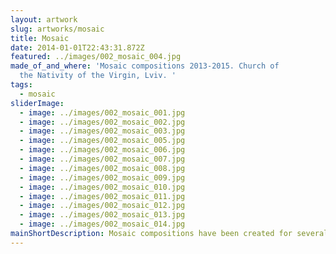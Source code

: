 ```yaml
---
layout: artwork
slug: artworks/mosaic
title: Mosaic
date: 2014-01-01T22:43:31.872Z
featured: ../images/002_mosaic_004.jpg
made_of_and_where: 'Mosaic compositions 2013-2015. Church of
  the Nativity of the Virgin, Lviv. '
tags:
  - mosaic
sliderImage:
  - image: ../images/002_mosaic_001.jpg
  - image: ../images/002_mosaic_002.jpg
  - image: ../images/002_mosaic_003.jpg
  - image: ../images/002_mosaic_005.jpg
  - image: ../images/002_mosaic_006.jpg
  - image: ../images/002_mosaic_007.jpg
  - image: ../images/002_mosaic_008.jpg
  - image: ../images/002_mosaic_009.jpg
  - image: ../images/002_mosaic_010.jpg
  - image: ../images/002_mosaic_011.jpg
  - image: ../images/002_mosaic_012.jpg
  - image: ../images/002_mosaic_013.jpg
  - image: ../images/002_mosaic_014.jpg
mainShortDescription: Mosaic compositions have been created for several years. "Christ" 2014, 15x23, smalt, gold, cement glue. Church of the Nativity of the Virgin, Lviv."Virgin of the Sign" 2013, 800x1100, smalt, glass, ceramics, metal, onyx stone, cement glue. "Stylized head", 2015. 60x80, smalt, metal, ceramics, glass, gold.
---
```

